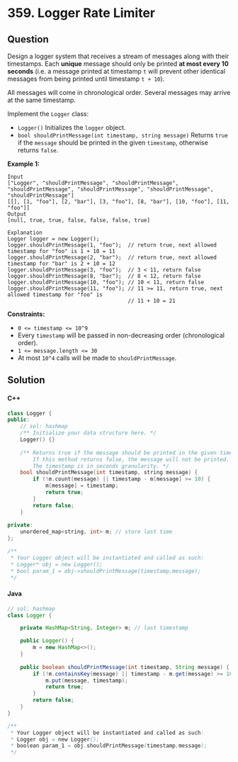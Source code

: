 # 359. Logger Rate Limiter

## Question

Design a logger system that receives a stream of messages along with their timestamps. Each **unique** message should only be printed **at most every 10 seconds** (i.e. a message printed at timestamp `t` will prevent other identical messages from being printed until timestamp `t + 10`).

All messages will come in chronological order. Several messages may arrive at the same timestamp.

Implement the `Logger` class:

* `Logger()` Initializes the `logger` object.
* `bool shouldPrintMessage(int timestamp, string message)` Returns `true` if the `message` should be printed in the given `timestamp`, otherwise returns `false`.

**Example 1:**

```
Input
["Logger", "shouldPrintMessage", "shouldPrintMessage", "shouldPrintMessage", "shouldPrintMessage", "shouldPrintMessage", "shouldPrintMessage"]
[[], [1, "foo"], [2, "bar"], [3, "foo"], [8, "bar"], [10, "foo"], [11, "foo"]]
Output
[null, true, true, false, false, false, true]

Explanation
Logger logger = new Logger();
logger.shouldPrintMessage(1, "foo");  // return true, next allowed timestamp for "foo" is 1 + 10 = 11
logger.shouldPrintMessage(2, "bar");  // return true, next allowed timestamp for "bar" is 2 + 10 = 12
logger.shouldPrintMessage(3, "foo");  // 3 < 11, return false
logger.shouldPrintMessage(8, "bar");  // 8 < 12, return false
logger.shouldPrintMessage(10, "foo"); // 10 < 11, return false
logger.shouldPrintMessage(11, "foo"); // 11 >= 11, return true, next allowed timestamp for "foo" is
                                      // 11 + 10 = 21
```

**Constraints:**

* `0 <= timestamp <= 10^9`
* Every `timestamp` will be passed in non-decreasing order (chronological order).
* `1 <= message.length <= 30`
* At most `10^4` calls will be made to `shouldPrintMessage`.

## Solution

#### C++

```cpp
class Logger {
public:
    // sol: hashmap
    /** Initialize your data structure here. */
    Logger() {}
    
    /** Returns true if the message should be printed in the given timestamp, otherwise returns false.
        If this method returns false, the message will not be printed.
        The timestamp is in seconds granularity. */
    bool shouldPrintMessage(int timestamp, string message) {
        if (!m.count(message) || timestamp - m[message] >= 10) {
            m[message] = timestamp;
            return true;
        }
        return false;
    }
    
private:
    unordered_map<string, int> m; // store last time
};

/**
 * Your Logger object will be instantiated and called as such:
 * Logger* obj = new Logger();
 * bool param_1 = obj->shouldPrintMessage(timestamp,message);
 */
```

#### Java

```java
// sol: hashmap
class Logger {

    private HashMap<String, Integer> m; // last timestamp

    public Logger() {
        m = new HashMap<>();
    }
    
    public boolean shouldPrintMessage(int timestamp, String message) {
        if (!m.containsKey(message) || timestamp - m.get(message) >= 10) {
            m.put(message, timestamp);
            return true;
        }
        return false;
    }
}

/**
 * Your Logger object will be instantiated and called as such:
 * Logger obj = new Logger();
 * boolean param_1 = obj.shouldPrintMessage(timestamp,message);
 */
```
